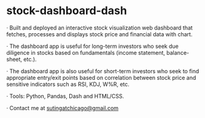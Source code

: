 # stock-dashboard-dash

·	Built and deployed an interactive stock visualization web dashboard that fetches, processes and displays stock price and financial data with chart.

·	The dashboard app is useful for long-term investors who seek due diligence in stocks based on fundamentals (income statement, balance-sheet, etc.). 

·	The dashboard app is also useful for short-term investors who seek to find appropriate entry/exit  points based on correlation between stock price and sensitive indicators such as RSI, KDJ, W%R, etc.

·	Tools: Python, Pandas, Dash and HTML/CSS.

·	Contact me at sutingatchicago@gmail.com



